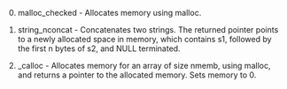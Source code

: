 0. malloc_checked - Allocates memory using malloc.

1. string_nconcat - Concatenates two strings. The returned pointer points to a newly allocated space in memory, which contains s1, followed by the first n bytes of s2, and NULL terminated.

2. _calloc - Allocates memory for an array of size nmemb, using malloc, and returns a pointer to the allocated memory. Sets memory to 0.
